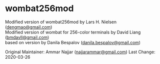 # wombat256mod

Modified version of wombat256mod by
  Lars H. Nielsen (dengmao@gmail.com)  
Modified version of wombat for 256-color terminals by
  David Liang (bmdavll@gmail.com)  
based on version by
  Danila Bespalov (danila.bespalov@gmail.com)  

Original Maintainer:  Ammar Najjar (najjarammar@gmail.com)
Last Change:  2020-03-26
